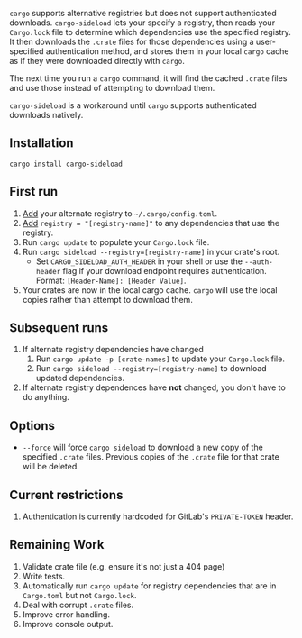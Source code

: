 `cargo` supports alternative registries but does not support authenticated downloads.
`cargo-sideload` lets your specify a registry, then reads your `Cargo.lock` file to determine
which dependencies use the specified registry. It then downloads the `.crate` files for those 
dependencies using a user-specified authentication method, and stores them in your local `cargo` 
cache as if they were downloaded directly with `cargo`.

The next time you run a `cargo` command, it will find the cached `.crate` files and use those 
instead of attempting to download them.

`cargo-sideload` is a workaround until `cargo` supports authenticated downloads natively. 

## Installation
`cargo install cargo-sideload`

## First run
1. [Add](https://doc.rust-lang.org/cargo/reference/registries.html#using-an-alternate-registry) your alternate registry to `~/.cargo/config.toml`.
2. [Add](https://doc.rust-lang.org/cargo/reference/registries.html#using-an-alternate-registry) `registry = "[registry-name]"` to any dependencies that use the registry.
3. Run `cargo update` to populate your `Cargo.lock` file.
4. Run `cargo sideload --registry=[registry-name]` in your crate's root.
   - Set `CARGO_SIDELOAD_AUTH_HEADER` in your shell or use the `--auth-header` 
   flag if your download endpoint requires authentication. Format: `[Header-Name]: [Header Value]`.
5. Your crates are now in the local cargo cache. `cargo` will use the local copies
   rather than attempt to download them.

## Subsequent runs
1. If alternate registry dependencies have changed
   1. Run `cargo update -p [crate-names]` to update your `Cargo.lock` file.
   2. Run `cargo sideload --registry=[registry-name]` to download updated dependencies.
2. If alternate registry dependences have **not** changed, you don't have to do anything.

## Options
- `--force` will force `cargo sideload` to download a new copy of the specified `.crate` files.
  Previous copies of the `.crate` file for that crate will be deleted.

## Current restrictions
1. Authentication is currently hardcoded for GitLab's `PRIVATE-TOKEN` header.

## Remaining Work 
1. Validate crate file (e.g. ensure it's not just a 404 page)
2. Write tests.
3. Automatically run `cargo update` for registry dependencies that are in `Cargo.toml` but not `Cargo.lock`.
4. Deal with corrupt `.crate` files.
5. Improve error handling.
6. Improve console output.
